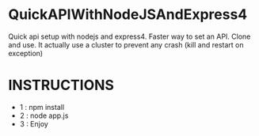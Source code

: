 QuickAPIWithNodeJSAndExpress4
=============================

Quick api setup with nodejs and express4.
Faster way to set an API. Clone and use. 
It actually use a cluster to prevent any crash (kill and restart on exception)

INSTRUCTIONS
===============
* 1 : npm install
* 2 : node app.js
* 3 : Enjoy